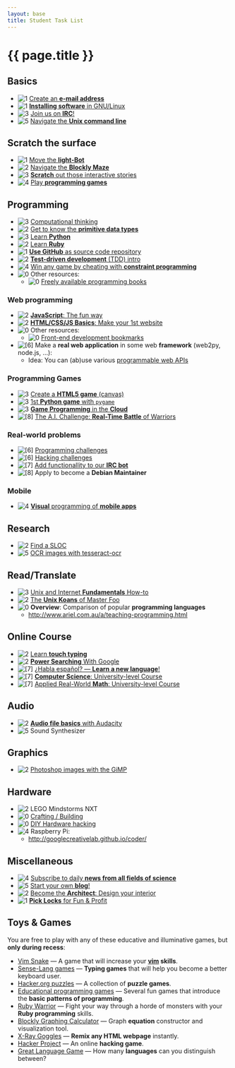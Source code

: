 ```yaml
---
layout: base
title: Student Task List
---
```

{{ page.title }}
================

<!--- Task rating format: ![[max_points_awarded]][difficulty_level]
      Manipulate max_points_awarded value so as to
        minimize points inflation,
        encourage engagement in targeted activities, and
        balance the overall results so as to
          maintain the highest level of competitiveness,
          make no one cry.
-->

Basics
------
* ![[1]][1] [Create an **e-mail address**](tasks/email.html)
* ![[1]][1] [**Installing software** in GNU/Linux](tasks/install_software.html)
* ![[3]][1] [Join us on **IRC**!](tasks/irc.html)
* ![[5]][3] [Navigate the **Unix command line**](tasks/unix_command_line.html)

Scratch the surface
-------------------
* ![[1]][0] [Move the **light-Bot**](http://educative-games.org/#programming/light-bot-2)
* ![[2]][1] [Navigate the **Blockly Maze**](tasks/scratch_blockly_maze.html)
* ![[3]][2] [**Scratch** out those interactive stories](tasks/scratch.html)
* ![[4]][0] [Play **programming games**](tasks/play_games.html)

<!---
  http://mark-byers.blogspot.com/2009/01/light-bot-in-131-commands.html
  He wrote a program to find the minimal (unreadable) solution for it.
  Very nicely details how he limited and reduced the (very large) brute-force search space. :)
-->

Programming
-----------
* ![[3]][0] [Computational thinking](tasks/computational_thinking.html)
* ![[2]][1] [Get to know the **primitive data types**](tasks/data_types.html)
* ![[3]][2] [Learn **Python**](tasks/python.html)
* ![[2]][2] [Learn **Ruby**](tasks/ruby.html)
* ![[1]][1] [**Use GitHub** as source code repository](tasks/git.html)
* ![[2]][3] [**Test-driven development** (TDD) intro](tasks/TDD_koans.html)
* ![[4]][4] [Win any game by cheating with **constraint programming**](tasks/constraint_programming.html)
* ![[0]][4] Other resources:
  * ![[0]][5] [Freely available programming books](http://stackoverflow.com/questions/194812/list-of-freely-available-programming-books/392926#392926)

### Web programming ###
* ![[2]][2] [**JavaScript**: The fun way](tasks/javascript_fun.html)
* ![[2]][2] [**HTML/CSS/JS Basics**: Make your 1st website](tasks/1st_website.html)
* ![[0]][4] Other resources:
  * ![[0]][5] [Front-end development bookmarks](https://github.com/dypsilon/frontend-dev-bookmarks)
* ![[6]][5] Make a **real web application** in some web **framework** (web2py, node.js, ...):
  * Idea: You can (ab)use various [programmable web APIs](http://www.programmableweb.com/)

### Programming Games ###
* ![[3]][3] [Create a **HTML5 game** (canvas)](tasks/html_game.html)
* ![[3]][3] [1st **Python game** with `pygame`](tasks/pygame.html)
* ![[3]][5] [**Game Programming** in the **Cloud**](tasks/game_programming_online.html)
* ![[8]][5] [The A.I. Challenge: **Real-Time Battle** of Warriors](tasks/aichallenge.html)

### Real-world problems ###
* ![[6]][4] [Programming challenges](tasks/programming_problems.html)
* ![[6]][5] [Hacking challenges](tasks/hacking_challenges.html)
* ![[7]][5] [Add functionallity to our **IRC bot**](tasks/irc_bot.html)
* ![[8]][5] Apply to become a **Debian Maintainer**

### Mobile ###
* ![[4]][3] [**Visual** programming of **mobile apps**](tasks/mobile_visual.html)

Research
--------
* ![[2]][4] [Find a SLOC](tasks/Find_a_SLOC.html)
* ![[5]][5] [OCR images with tesseract-ocr](tasks/tesseract.html)

Read/Translate
--------------------
* ![[3]][3] [Unix and Internet **Fundamentals** How-to](tasks/TLDP_UIF.html)
* ![[2]][4] [The **Unix Koans** of Master Foo](tasks/unix_koans.html)
* ![[0]][4] **Overview**: Comparison of popular **programming languages**
  * http://www.ariel.com.au/a/teaching-programming.html

Online Course
-------------
* ![[2]][1] [Learn **touch typing**](tasks/touch_typing.html)
* ![[2]][2] [**Power Searching** With Google](tasks/power_searching_google.html)
* ![[7]][0] [¿Habla español? — **Learn a new language**!](tasks/new_language.html)
* ![[7]][4] [**Computer Science**: University-level Course](tasks/cs_course.html)
* ![[7]][4] [Applied Real-World **Math**: University-level Course](tasks/math.html)

Audio
-----
* ![[2]][1] [**Audio file basics** with Audacity](tasks/audacity.html)
* ![[5]][4] Sound Synthesizer

Graphics
-----
* ![[2]][0] [Photoshop images with the GiMP](tasks/gimp.html)

Hardware
--------
* ![[2]][3] LEGO Mindstorms NXT
* ![[0]][0] [Crafting / Building](tasks/crafting.html)
* ![[0]][0] [DIY Hardware hacking](tasks/hw_hacking.html)
* ![[4]][4] Raspberry Pi:
  * http://googlecreativelab.github.io/coder/

Miscellaneous
-------------
* ![[4]][1] [Subscribe to daily **news from all fields of science**](tasks/zeitnews.html)
* ![[5]][1] [Start your own **blog**!](tasks/blog.html)
* ![[2]][2] [Become the **Architect**: Design your interior](tasks/interior_design.html)
* ![[1]][1] [**Pick Locks** for Fun & Profit](tasks/lockpicking.html)

Toys & Games
------------
You are free to play with any of these educative and illuminative games, but **only during recess**:

* [Vim Snake](http://www.vimsnake.com/) — A game that will increase your **[vim](tasks/advanced_text_editing.html) skills**.
* [Sense-Lang games](http://games.sense-lang.org/) — **Typing games** that will help you become a better keyboard user.
* [Hacker.org puzzles](http://www.hacker.org/) — A collection of **puzzle games**.
* [Educational programming games](http://educative-games.org/) — Several fun games that introduce the **basic patterns of programming**.
* [Ruby Warrior](https://www.bloc.io/ruby-warrior/) — Fight your way through a horde of monsters with your **Ruby programming** skills.
* [Blockly Graphing Calculator](http://blockly-demo.appspot.com/static/apps/graph/index.html#nu7gas) — Graph **equation** constructor and visualization tool.
* [X-Ray Goggles](https://goggles.webmaker.org/) — **Remix any HTML webpage** instantly.
* [Hacker Project](http://www.hacker-project.com/) — An online **hacking game**.
* [Great Language Game](http://greatlanguagegame.com/) — How many **languages** can you distinguish between?



[0]: /images/level_0.png "Level: ?"
[1]: /images/level_1.png "Level: easy"
[2]: /images/level_2.png "Level: novice"
[3]: /images/level_3.png "Level: intermediate"
[4]: /images/level_4.png "Level: advanced"
[5]: /images/level_5.png "Level: master"
